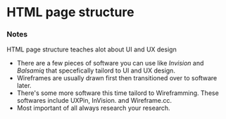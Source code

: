 # HTML page structure

### Notes
HTML page structure teaches alot about UI and UX design
* There are a few pieces of software you can use like _Invision_ and _Balsamiq_ that specefically tailord to UI and UX design.
* Wireframes are usually drawn first then transitioned over to software later.
* There's some more software this time tailord to Wireframming. These softwares include UXPin, InVision. and Wireframe.cc.
* Most important of all always research your research.
